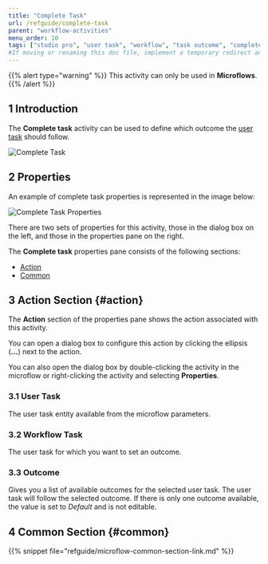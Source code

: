 ```yaml
---
title: "Complete Task"
url: /refguide/complete-task
parent: "workflow-activities"
menu_order: 10
tags: ["studio pro", "user task", "workflow", "task outcome", "complete task"]
#If moving or renaming this doc file, implement a temporary redirect and let the respective team know they should update the URL in the product. See Mapping to Products for more details.
---
```


{{% alert type="warning" %}}
This activity can only be used in **Microflows**.
{{% /alert %}}

## 1 Introduction

The **Complete task** activity can be used to define which outcome the [user task](user-task) should follow. 

![Complete Task](/attachments/refguide/modeling/application-logic/microflows-and-nanoflows/activities/workflow-activities/complete-task/complete-task.jpg)

## 2 Properties

An example of complete task properties is represented in the image below:

![Complete Task Properties](/attachments/refguide/modeling/application-logic/microflows-and-nanoflows/activities/workflow-activities/complete-task/complete-task-properties.jpg)

There are two sets of properties for this activity, those in the dialog box on the left, and those in the properties pane on the right.

The **Complete task** properties pane consists of the following sections:

* [Action](#action)
* [Common](#common)

## 3 Action Section {#action}

The **Action** section of the properties pane shows the action associated with this activity.

You can open a dialog box to configure this action by clicking the ellipsis (**…**) next to the action.

You can also open the dialog box by double-clicking the activity in the microflow or right-clicking the activity and selecting **Properties**.

### 3.1 User Task

The user task entity available from the microflow parameters.

### 3.2 Workflow Task

The user task for which you want to set an outcome. 

### 3.3 Outcome

Gives you a list of available outcomes for the selected user task. The user task will follow the selected outcome. If there is only one outcome available, the value is set to *Default* and is not editable.

## 4 Common Section {#common}

{{% snippet file="refguide/microflow-common-section-link.md" %}}